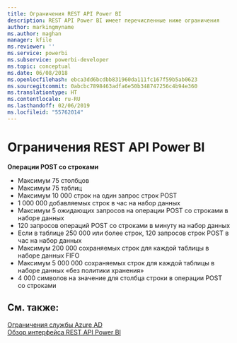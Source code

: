 ```yaml
---
title: Ограничения REST API Power BI
description: REST API Power BI имеет перечисленные ниже ограничения
author: markingmyname
ms.author: maghan
manager: kfile
ms.reviewer: ''
ms.service: powerbi
ms.subservice: powerbi-developer
ms.topic: conceptual
ms.date: 06/08/2018
ms.openlocfilehash: ebca3dd6bcdbb831960da111fc167f59b5ab0623
ms.sourcegitcommit: 0abcbc7898463adfa6e50b348747256c4b94e360
ms.translationtype: HT
ms.contentlocale: ru-RU
ms.lasthandoff: 02/06/2019
ms.locfileid: "55762014"
---
```

# <a name="power-bi-rest-api-limitations"></a>Ограничения REST API Power BI  
  
**Операции POST со строками**
  
* Максимум 75 столбцов
* Максимум 75 таблиц
* Максимум 10 000 строк на один запрос строк POST  
* 1 000 000 добавляемых строк в час на набор данных  
* Максимум 5 ожидающих запросов на операции POST со строками в наборе данных  
* 120 запросов операций POST со строками в минуту на набор данных
* Если в таблице 250 000 или более строк, 120 запросов строк POST в час на набор данных
* Максимум 200 000 сохраняемых строк для каждой таблицы в наборе данных FIFO
* Максимум 5 000 000 сохраняемых строк для каждой таблицы в наборе данных «без политики хранения»  
* 4 000 символов на значение для столбца строки в операции POST со строками
  
## <a name="see-also"></a>См. также:

[Ограничения службы Azure AD](https://docs.microsoft.com/azure/active-directory/active-directory-service-limits-restrictions)   
[Обзор интерфейса REST API Power BI](https://docs.microsoft.com/rest/api/power-bi/)